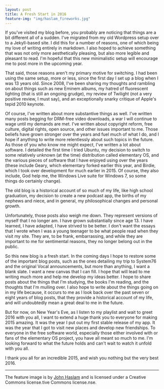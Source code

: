 ```yaml
---
layout: post
title: A Fresh Start in 2016 
feature-img: "img/haslam_fireworks.jpg"
---
```


If you've visited my blog before, you probably are noticing that things are a bit different all of a sudden. I've migrated from my old Wordpress setup over to a Jekyll-based site. I did this for a number of reasons, one of which being my love of writing entirely in markdown. I also hoped to achieve something that was not only more aesthetically pleasing, but also more legible and pleasant to read. I'm hopeful that this new minimalistic setup will encourage me to post more in the upcoming year.

That said, those reasons aren't my primary motive for switching. I had been using the same setup, more or less, since the first day I set up a blog when I was 13 years old. Since 2008, I've been sharing my thoughts and rambling on about things such as new Eminem albums, my hatred of fluorescent lighting (that is still an ongoing grudge), my review of Twilight (not a very positive review, I must say), and an exceptionally snarky critique of Apple's tepid 2010 keynote.

Of course, I've written about more substantive things as well. I've written many posts begging for DRM-free video downloads, a war I will continue to wage until my demands are met. I've written about copyright reform, free culture, digital rights, open source, and other issues important to me. Those beliefs have grown stronger over the years and fuel much of what I do, and I hope if anything to write more relentlessly about such topics in the future. As those of you who know me might expect, I've written a lot about software. I detailed the first time I tried Ubuntu, my decision to switch to some relatively unknown (at the time) distribution called elementary OS, and the various pieces of software that I have enjoyed using over the years (these include Geary, which elementary forked earlier this year, and Birdie, which I took over development for much earlier in 2015. Of course, they also include, God help me, the Windows Live suite for Windows 7, so some things do certainly change).

The old blog is a historical account of so much of my life, like high school graduation, my decision to create a new podcast app, the births of my nephews and niece, and in general, my philosophical changes and personal growth.

Unfortunately, those posts also weigh me down. They represent versions of myself that I no longer am. I have grown substantially since age 13. I have learned, I have adapted, I have strived to be better. I don't want the essays that I wrote when I was a young teenager to be what people read when they visit my site. They are, to be frank, embarrassing, and while they are important to me for sentimental reasons, they no longer belong out in the public.

So this new blog is a fresh start. In the coming days I hope to restore some of the important blog posts, such as the ones detailing my trip to System76 and the original Vocal announcements, but more than anything, I want a blank slate. I want a new canvas that I can fill. I hope that will lead to me writing much more and help me develop my ideas better. I hope to share posts about the things that I'm studying, the books I'm reading, and the thoughts that I'm mulling over. I also hope to write about the things going on in my life because, it occurs to me as I look back over the past seven or eight years of blog posts, that they provide a historical account of my life, and will undoubtedly mean a great deal to me in the future.

But for now, on New Year's Eve, as I listen to my playlist and wait to greet 2016 with you all, I want to extend a huge thank you to everyone for making 2015 amazing. It was the year I put out my first stable release of my app. It was the year that I got to visit new places and develop new friendships. To everyone in the free software world, especially those either involved with or fans of the elementary OS project, you have all meant so much to me. I'm looking forward to what the future holds and can't wait to watch it unfold with you all.

I thank you all for an incredible 2015, and wish you nothing but the very best 2016.

___
The feature image is by [John Haslam](https://www.flickr.com/photos/foxypar4/2153422313) and is licensed under a Creative Commons license.tive Commons license.nse.
